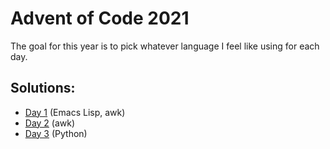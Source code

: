 # Advent of Code 2021

The goal for this year is to pick whatever language I feel like using for each day.

## Solutions:
- [Day 1](day1) (Emacs Lisp, awk)
- [Day 2](day2) (awk)
- [Day 3](day3) (Python)
